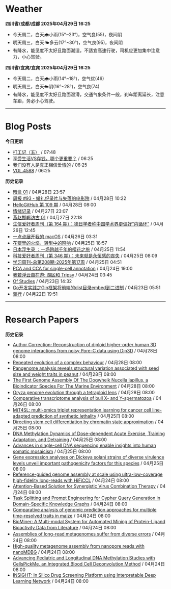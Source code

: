 # Weather
<!--qweather:start-->
**四川省/成都/成都 2025年04月29日 16:25**
- 今天周二，白天🌧️小雨(15°~23°)，空气良(55)，夜间阴
- 明天周三，白天🌤️多云(17°~30°)，空气良(95)，夜间阴
- 有降水，能见度不太好且路面潮湿，不适宜高速行驶，司机应更加集中注意力，小心驾驶。

**四川省/宜宾/宜宾 2025年04月29日 16:25**
- 今天周二，白天🌧️小雨(14°~18°)，空气优(46)
- 明天周三，白天☁️阴(16°~28°)，空气良(74)
- 有降水，能见度不太好且路面湿滑，交通气象条件一般，刹车距离延长，注意车距，务必小心驾驶。
<!--qweather:end-->
---
# Blog Posts
<!--rss-blogs:start-->
**今日更新**
- [打工记（五）](https://yukieyun.net/roam/gravedigger-of-capitalism-05/) / 07:48
- [享受生活VS存钱，哪个更重要？](http://m.wufazhuce.com/question/4350) / 06:25
- [我们没有人是真正相信爱情的](http://m.wufazhuce.com/article/6779) / 06:25
- [VOL.4588](http://m.wufazhuce.com/one/4739) / 06:25

**历史记录**
- [暗盒 01](https://ameow.xyz/archives/film-roll-01) / 04月28日 23:57
- [周报 #93 - 婚礼纪录片与失落的电影院](https://www.pseudoyu.com/posts/weekly_review_93) / 04月28日 10:22
- [HelloGitHub 第 109 期](https://hellogithub.com/periodical/volume/109) / 04月28日 08:00
- [情绪记录](https://www.skyue.com/25042723.html) / 04月27日 23:07
- [燕赵邯郸访古 01](https://blog.pursuitus.com/yan-zhao-handan-visits-01.html) / 04月27日 22:18
- [生信爱好者周刊（第 164 期）：德日学者称中国学术界更偏好“内循环”](https://openbiox.github.io/weekly/issue-164/) / 04月26日 12:45
- [一点点展开我的 macOS](https://anotherdayu.com/2025/6733/) / 04月26日 03:31
- [花瓣里的火焰，转型中的鸣响](https://justgoidea.com/flames-in-petals-sounds-of-transformation/) / 04月25日 18:57
- [日本浮生录 ：一场跨越千年的樱花之旅](https://song.al/sakura) / 04月25日 11:54
- [科技爱好者周刊（第 346 期）：未来就是永恒感的丧失](http://www.ruanyifeng.com/blog/2025/04/weekly-issue-346.html) / 04月25日 08:09
- [学习周刊-总第208期-2025年第17周](https://wiki.eryajf.net/pages/f8507e/) / 04月25日 04:51
- [PCA and CCA for single-cell annotation](https://divingintogeneticsandgenomics.com/talk/2025-pythia-cell-anno/) / 04月24日 19:00
- [我若浮云自在游: 湖区和 Tripsy](https://anotherdayu.com/2025/6723/) / 04月24日 03:45
- [Of Studies](https://imzm.im/of-studies/) / 04月23日 14:32
- [Go开发实践之Gin框架将前端的dist目录embed到二进制](https://wiki.eryajf.net/pages/5d6f15/) / 04月23日 05:51
- [骑行](https://anotherdayu.com/2025/6717/) / 04月22日 19:51
<!--rss-blogs:end-->
---
# Research Papers
<!--rss-papers:start-->
**历史记录**
- [Author Correction: Reconstruction of diploid higher-order human 3D genome interactions from noisy Pore-C data using Dip3D](https://www.nature.com/articles/s41594-025-01571-z) / 04月28日 08:00
- [Repeated evolution of a complex behaviour](https://www.nature.com/articles/s41559-025-02686-8) / 04月28日 08:00
- [Pangenome analysis reveals structural variation associated with seed size and weight traits in peanut](https://www.nature.com/articles/s41588-025-02170-w) / 04月28日 08:00
- [The First Genome Assembly Of The Dogwhelk Nucella lapillus, a Bioindicator Species For The Marine Environment](https://www.nature.com/articles/s41597-025-04764-9) / 04月28日 08:00
- [Oryza genome evolution through a tetraploid lens](https://www.nature.com/articles/s41588-025-02183-5) / 04月28日 08:00
- [Comparative transcriptome analysis of bull X- and Y-spermatozoa](https://www.nature.com/articles/s41598-025-99438-2) / 04月26日 08:00
- [MiT4SL: multi-omics triplet representation learning for cancer cell line-adapted prediction of synthetic lethality](https://www.biorxiv.org/content/10.1101/2025.04.20.649694v1?rss=1) / 04月25日 08:00
- [Directing stem cell differentiation by chromatin state approximation](https://www.biorxiv.org/content/10.1101/2025.04.24.650451v1?rss=1) / 04月25日 08:00
- [DNA Methylation Dynamics of Dose-dependent Acute Exercise, Training Adaptation, and Detraining](https://www.biorxiv.org/content/10.1101/2025.04.22.650067v1?rss=1) / 04月25日 08:00
- [Advances in single-cell DNA sequencing enable insights into human somatic mosaicism](https://www.nature.com/articles/s41576-025-00832-3) / 04月25日 08:00
- [Gene expression analyses on Dickeya solani strains of diverse virulence levels unveil important pathogenicity factors for this species](https://www.nature.com/articles/s41598-025-98321-4) / 04月25日 08:00
- [Reference-guided genome assembly at scale using ultra-low-coverage high-fidelity long-reads with HiFiCCL](https://www.biorxiv.org/content/10.1101/2025.04.20.649739v1?rss=1) / 04月24日 08:00
- [Attention-Based Solution for Synergistic Virus Combination Therapy](https://www.biorxiv.org/content/10.1101/2025.04.22.649915v1?rss=1) / 04月24日 08:00
- [Task Splitting and Prompt Engineering for Cypher Query Generation in Domain-Specific Knowledge Graphs](https://www.biorxiv.org/content/10.1101/2025.04.23.649790v1?rss=1) / 04月24日 08:00
- [Comparative analysis of genomic prediction approaches for multiple time-resolved traits in maize](https://www.biorxiv.org/content/10.1101/2025.04.22.649925v1?rss=1) / 04月24日 08:00
- [BioMiner: A Multi-modal System for Automated Mining of Protein-Ligand Bioactivity Data from Literature](https://www.biorxiv.org/content/10.1101/2025.04.22.648951v1?rss=1) / 04月24日 08:00
- [Assemblies of long-read metagenomes suffer from diverse errors](https://www.biorxiv.org/content/10.1101/2025.04.22.649783v1?rss=1) / 04月24日 08:00
- [High-quality metagenome assembly from nanopore reads with nanoMDBG](https://www.biorxiv.org/content/10.1101/2025.04.22.649928v1?rss=1) / 04月24日 08:00
- [Advancing Pediatric and Longitudinal DNA Methylation Studies with CellsPickMe, an Integrated Blood Cell Deconvolution Method](https://www.biorxiv.org/content/10.1101/2025.04.22.649907v1?rss=1) / 04月24日 08:00
- [INSIGHT: In Silico Drug Screening Platform using Interpretable Deep Learning Network](https://www.biorxiv.org/content/10.1101/2025.04.21.649855v1?rss=1) / 04月24日 08:00
<!--rss-papers:end-->
